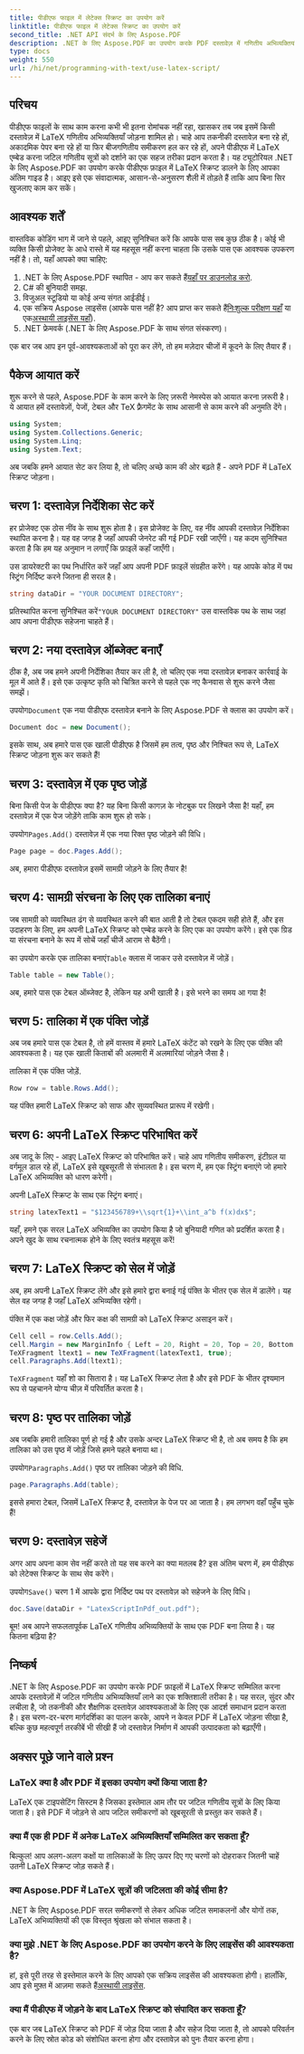 ```yaml
---
title: पीडीएफ फाइल में लेटेक्स स्क्रिप्ट का उपयोग करें
linktitle: पीडीएफ फाइल में लेटेक्स स्क्रिप्ट का उपयोग करें
second_title: .NET API संदर्भ के लिए Aspose.PDF
description: .NET के लिए Aspose.PDF का उपयोग करके PDF दस्तावेज़ में गणितीय अभिव्यक्तियाँ या सूत्र जोड़ने के लिए लेटेक्स स्क्रिप्ट का उपयोग करना सीखें।
type: docs
weight: 550
url: /hi/net/programming-with-text/use-latex-script/
---
```

## परिचय

पीडीएफ फाइलों के साथ काम करना कभी भी इतना रोमांचक नहीं रहा, खासकर तब जब इसमें किसी दस्तावेज़ में LaTeX गणितीय अभिव्यक्तियाँ जोड़ना शामिल हो। चाहे आप तकनीकी दस्तावेज़ बना रहे हों, अकादमिक पेपर बना रहे हों या फिर बीजगणितीय समीकरण हल कर रहे हों, अपने पीडीएफ में LaTeX एम्बेड करना जटिल गणितीय सूत्रों को दर्शाने का एक सहज तरीका प्रदान करता है। यह ट्यूटोरियल .NET के लिए Aspose.PDF का उपयोग करके पीडीएफ फ़ाइल में LaTeX स्क्रिप्ट डालने के लिए आपका अंतिम गाइड है। आइए इसे एक संवादात्मक, आसान-से-अनुसरण शैली में तोड़ते हैं ताकि आप बिना सिर खुजलाए काम कर सकें।

## आवश्यक शर्तें

वास्तविक कोडिंग भाग में जाने से पहले, आइए सुनिश्चित करें कि आपके पास सब कुछ ठीक है। कोई भी व्यक्ति किसी प्रोजेक्ट के आधे रास्ते में यह महसूस नहीं करना चाहता कि उसके पास एक आवश्यक उपकरण नहीं है। तो, यहाँ आपको क्या चाहिए:

1.  .NET के लिए Aspose.PDF स्थापित - आप कर सकते हैं[यहाँ पर डाउनलोड करो](https://releases.aspose.com/pdf/net/). 
2. C# की बुनियादी समझ.
3. विजुअल स्टूडियो या कोई अन्य संगत आईडीई।
4.  एक सक्रिय Aspose लाइसेंस (आपके पास नहीं है? आप प्राप्त कर सकते हैं[निःशुल्क परीक्षण यहाँ](https://releases.aspose.com/) या एक[अस्थायी लाइसेंस यहाँ](https://purchase.aspose.com/temporary-license/)).
5. .NET फ्रेमवर्क (.NET के लिए Aspose.PDF के साथ संगत संस्करण)।

एक बार जब आप इन पूर्व-आवश्यकताओं को पूरा कर लेंगे, तो हम मज़ेदार चीजों में कूदने के लिए तैयार हैं।

## पैकेज आयात करें

शुरू करने से पहले, Aspose.PDF के काम करने के लिए ज़रूरी नेमस्पेस को आयात करना ज़रूरी है। ये आयात हमें दस्तावेज़ों, पेजों, टेबल और TeX फ़्रैगमेंट के साथ आसानी से काम करने की अनुमति देंगे।

```csharp
using System;
using System.Collections.Generic;
using System.Linq;
using System.Text;
```

अब जबकि हमने आयात सेट कर लिया है, तो चलिए अच्छे काम की ओर बढ़ते हैं - अपने PDF में LaTeX स्क्रिप्ट जोड़ना।

## चरण 1: दस्तावेज़ निर्देशिका सेट करें

हर प्रोजेक्ट एक ठोस नींव के साथ शुरू होता है। इस प्रोजेक्ट के लिए, वह नींव आपकी दस्तावेज़ निर्देशिका स्थापित करना है। यह वह जगह है जहाँ आपकी जेनरेट की गई PDF रखी जाएँगी। यह कदम सुनिश्चित करता है कि हम यह अनुमान न लगाएँ कि फ़ाइलें कहाँ जाएँगी।

उस डायरेक्टरी का पथ निर्धारित करें जहाँ आप अपनी PDF फ़ाइलें संग्रहीत करेंगे। यह आपके कोड में पथ स्ट्रिंग निर्दिष्ट करने जितना ही सरल है।

```csharp
string dataDir = "YOUR DOCUMENT DIRECTORY";
```

 प्रतिस्थापित करना सुनिश्चित करें`"YOUR DOCUMENT DIRECTORY"` उस वास्तविक पथ के साथ जहां आप अपना पीडीएफ सहेजना चाहते हैं।

## चरण 2: नया दस्तावेज़ ऑब्जेक्ट बनाएँ

ठीक है, अब जब हमने अपनी निर्देशिका तैयार कर ली है, तो चलिए एक नया दस्तावेज़ बनाकर कार्रवाई के मूल में आते हैं। इसे एक उत्कृष्ट कृति को चित्रित करने से पहले एक नए कैनवास से शुरू करने जैसा समझें।

 उपयोग`Document` एक नया पीडीएफ दस्तावेज़ बनाने के लिए Aspose.PDF से क्लास का उपयोग करें।

```csharp
Document doc = new Document();
```

इसके साथ, अब हमारे पास एक खाली पीडीएफ है जिसमें हम तत्व, पृष्ठ और निश्चित रूप से, LaTeX स्क्रिप्ट जोड़ना शुरू कर सकते हैं!

## चरण 3: दस्तावेज़ में एक पृष्ठ जोड़ें

बिना किसी पेज के पीडीएफ क्या है? यह बिना किसी कागज़ के नोटबुक पर लिखने जैसा है! यहाँ, हम दस्तावेज़ में एक पेज जोड़ेंगे ताकि काम शुरू हो सके।

 उपयोग`Pages.Add()` दस्तावेज़ में एक नया रिक्त पृष्ठ जोड़ने की विधि।

```csharp
Page page = doc.Pages.Add();
```

अब, हमारा पीडीएफ दस्तावेज़ इसमें सामग्री जोड़ने के लिए तैयार है!

## चरण 4: सामग्री संरचना के लिए एक तालिका बनाएं

जब सामग्री को व्यवस्थित ढंग से व्यवस्थित करने की बात आती है तो टेबल एकदम सही होते हैं, और इस उदाहरण के लिए, हम अपनी LaTeX स्क्रिप्ट को एम्बेड करने के लिए एक का उपयोग करेंगे। इसे एक ग्रिड या संरचना बनाने के रूप में सोचें जहाँ चीजें आराम से बैठेंगी।

 का उपयोग करके एक तालिका बनाएं`Table` क्लास में जाकर उसे दस्तावेज़ में जोड़ें।

```csharp
Table table = new Table();
```

अब, हमारे पास एक टेबल ऑब्जेक्ट है, लेकिन यह अभी खाली है। इसे भरने का समय आ गया है!

## चरण 5: तालिका में एक पंक्ति जोड़ें

अब जब हमारे पास एक टेबल है, तो हमें वास्तव में हमारे LaTeX कंटेंट को रखने के लिए एक पंक्ति की आवश्यकता है। यह एक खाली किताबों की अलमारी में अलमारियां जोड़ने जैसा है।

तालिका में एक पंक्ति जोड़ें.

```csharp
Row row = table.Rows.Add();
```

यह पंक्ति हमारी LaTeX स्क्रिप्ट को साफ और सुव्यवस्थित प्रारूप में रखेगी।

## चरण 6: अपनी LaTeX स्क्रिप्ट परिभाषित करें

अब जादू के लिए - आइए LaTeX स्क्रिप्ट को परिभाषित करें। चाहे आप गणितीय समीकरण, इंटीग्रल या वर्गमूल डाल रहे हों, LaTeX इसे खूबसूरती से संभालता है। इस चरण में, हम एक स्ट्रिंग बनाएंगे जो हमारे LaTeX अभिव्यक्ति को धारण करेगी।

अपनी LaTeX स्क्रिप्ट के साथ एक स्ट्रिंग बनाएं।

```csharp
string latexText1 = "$123456789+\\sqrt{1}+\\int_a^b f(x)dx$";
```

यहाँ, हमने एक सरल LaTeX अभिव्यक्ति का उपयोग किया है जो बुनियादी गणित को प्रदर्शित करता है। अपने खुद के साथ रचनात्मक होने के लिए स्वतंत्र महसूस करें!

## चरण 7: LaTeX स्क्रिप्ट को सेल में जोड़ें

अब, हम अपनी LaTeX स्क्रिप्ट लेंगे और इसे हमारे द्वारा बनाई गई पंक्ति के भीतर एक सेल में डालेंगे। यह सेल वह जगह है जहाँ LaTeX अभिव्यक्ति रहेगी।

पंक्ति में एक कक्ष जोड़ें और फिर कक्ष की सामग्री को LaTeX स्क्रिप्ट असाइन करें।

```csharp
Cell cell = row.Cells.Add();
cell.Margin = new MarginInfo { Left = 20, Right = 20, Top = 20, Bottom = 20 };
TeXFragment ltext1 = new TeXFragment(latexText1, true);
cell.Paragraphs.Add(ltext1);
```

`TeXFragment` यहाँ शो का सितारा है। यह LaTeX स्क्रिप्ट लेता है और इसे PDF के भीतर दृश्यमान रूप से पहचानने योग्य चीज़ में परिवर्तित करता है।

## चरण 8: पृष्ठ पर तालिका जोड़ें

अब जबकि हमारी तालिका पूर्ण हो गई है और उसके अन्दर LaTeX स्क्रिप्ट भी है, तो अब समय है कि हम तालिका को उस पृष्ठ में जोड़ें जिसे हमने पहले बनाया था।

 उपयोग`Paragraphs.Add()` पृष्ठ पर तालिका जोड़ने की विधि.

```csharp
page.Paragraphs.Add(table);
```

इससे हमारा टेबल, जिसमें LaTeX स्क्रिप्ट है, दस्तावेज़ के पेज पर आ जाता है। हम लगभग वहाँ पहुँच चुके हैं!

## चरण 9: दस्तावेज़ सहेजें

अगर आप अपना काम सेव नहीं करते तो यह सब करने का क्या मतलब है? इस अंतिम चरण में, हम पीडीएफ को लेटेक्स स्क्रिप्ट के साथ सेव करेंगे।

 उपयोग`Save()` चरण 1 में आपके द्वारा निर्दिष्ट पथ पर दस्तावेज़ को सहेजने के लिए विधि।

```csharp
doc.Save(dataDir + "LatexScriptInPdf_out.pdf");
```

बूम! अब आपने सफलतापूर्वक LaTeX गणितीय अभिव्यक्तियों के साथ एक PDF बना लिया है। यह कितना बढ़िया है?

## निष्कर्ष

.NET के लिए Aspose.PDF का उपयोग करके PDF फ़ाइलों में LaTeX स्क्रिप्ट सम्मिलित करना आपके दस्तावेज़ों में जटिल गणितीय अभिव्यक्तियाँ लाने का एक शक्तिशाली तरीका है। यह सरल, सुंदर और लचीला है, जो तकनीकी और शैक्षणिक दस्तावेज़ आवश्यकताओं के लिए एक आदर्श समाधान प्रदान करता है। इस चरण-दर-चरण मार्गदर्शिका का पालन करके, आपने न केवल PDF में LaTeX जोड़ना सीखा है, बल्कि कुछ महत्वपूर्ण तरकीबें भी सीखी हैं जो दस्तावेज़ निर्माण में आपकी उत्पादकता को बढ़ाएँगी।

## अक्सर पूछे जाने वाले प्रश्न

### LaTeX क्या है और PDF में इसका उपयोग क्यों किया जाता है?
LaTeX एक टाइपसेटिंग सिस्टम है जिसका इस्तेमाल आम तौर पर जटिल गणितीय सूत्रों के लिए किया जाता है। इसे PDF में जोड़ने से आप जटिल समीकरणों को खूबसूरती से प्रस्तुत कर सकते हैं।

### क्या मैं एक ही PDF में अनेक LaTeX अभिव्यक्तियाँ सम्मिलित कर सकता हूँ?
बिल्कुल! आप अलग-अलग कक्षों या तालिकाओं के लिए ऊपर दिए गए चरणों को दोहराकर जितनी चाहें उतनी LaTeX स्क्रिप्ट जोड़ सकते हैं।

### क्या Aspose.PDF में LaTeX सूत्रों की जटिलता की कोई सीमा है?
.NET के लिए Aspose.PDF सरल समीकरणों से लेकर अधिक जटिल समाकलनों और योगों तक, LaTeX अभिव्यक्तियों की एक विस्तृत श्रृंखला को संभाल सकता है।

### क्या मुझे .NET के लिए Aspose.PDF का उपयोग करने के लिए लाइसेंस की आवश्यकता है?
 हां, इसे पूरी तरह से इस्तेमाल करने के लिए आपको एक सक्रिय लाइसेंस की आवश्यकता होगी। हालाँकि, आप इसे मुफ़्त में आज़मा सकते हैं[अस्थायी लाइसेंस](https://purchase.aspose.com/temporary-license/).

### क्या मैं पीडीएफ में जोड़ने के बाद LaTeX स्क्रिप्ट को संपादित कर सकता हूँ?
एक बार जब LaTeX स्क्रिप्ट को PDF में जोड़ दिया जाता है और सहेज दिया जाता है, तो आपको परिवर्तन करने के लिए स्रोत कोड को संशोधित करना होगा और दस्तावेज़ को पुनः तैयार करना होगा।